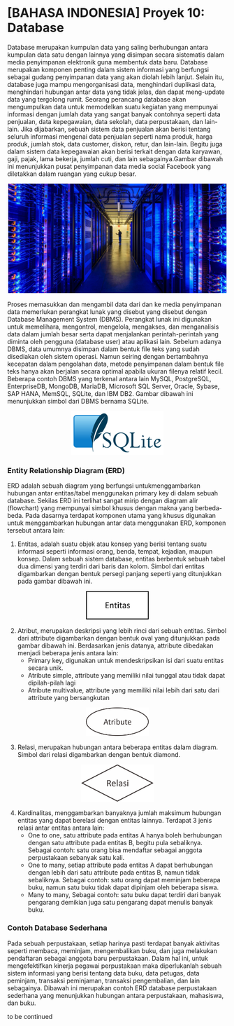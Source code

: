 # [BAHASA INDONESIA] Proyek 10: Database
Database merupakan kumpulan data yang saling berhubungan antara kumpulan data satu dengan lainnya yang disimpan secara sistematis dalam media penyimpanan elektronik guna membentuk data baru. Database merupakan komponen penting dalam sistem informasi yang berfungsi sebagai gudang penyimpanan data yang akan diolah lebih lanjut. Selain itu, database juga mampu mengorganisasi data, menghindari duplikasi data, menghindari hubungan antar data yang tidak jelas, dan dapat meng-update data yang tergolong rumit. Seorang perancang database akan mengumpulkan data untuk memodelkan suatu kegiatan yang mempunyai informasi dengan jumlah data yang sangat banyak contohnya seperti data penjualan, data kepegawaian, data sekolah, data perpustakaan, dan lain-lain. Jika dijabarkan, sebuah sistem data penjualan akan berisi tentang seluruh informasi mengenai data penjualan seperti nama produk, harga produk, jumlah stok, data customer, diskon, retur, dan lain-lain. Begitu juga dalam sistem data kepegawaian akan berisi terkait dengan data karyawan, gaji, pajak, lama bekerja, jumlah
cuti, dan lain sebagainya.Gambar dibawah ini menunjukkan pusat penyimpanan data media social Facebook yang diletakkan dalam ruangan yang cukup besar.

<p align="center">
<img src="/images/Database center.jpeg" height="250">
</p>

Proses memasukkan dan mengambil data dari dan ke media penyimpanan data memerlukan perangkat lunak yang disebut yang disebut dengan Database Management System (DBMS). Perangkat lunak ini digunakan untuk memelihara, mengontrol, mengelola, mengakses, dan menganalisis data dalam jumlah besar serta dapat menjalankan perintah-perintah yang diminta oleh pengguna (database user) atau aplikasi lain. Sebelum adanya DBMS, data umumnya disimpan dalam bentuk file teks yang sudah disediakan oleh sistem operasi. Namun seiring dengan bertambahnya kecepatan dalam pengolahan data, metode penyimpanan dalam bentuk file teks hanya akan berjalan secara optimal apabila ukuran filenya relatif kecil. Beberapa contoh DBMS yang terkenal antara lain MySQL, PostgreSQL, EnterpriseDB, MongoDB, MariaDB, Microsoft SQL Server, Oracle, Sybase, SAP HANA, MemSQL, SQLite, dan IBM DB2. Gambar dibawah ini menunjukkan simbol dari DBMS bernama SQLite.

<p align="center">
<img src="/images/SQLite.png" height="100">
</p>

### Entity Relationship Diagram (ERD)
ERD adalah sebuah diagram yang berfungsi untukmenggambarkan hubungan antar entitas/tabel menggunakan primary key di dalam sebuah database. Sekilas ERD ini terlihat sangat mirip dengan diagram alir (flowchart) yang mempunyai simbol khusus dengan makna yang berbeda-beda. Pada dasarnya terdapat komponen utama yang khusus digunakan untuk menggambarkan hubungan antar data menggunakan ERD, komponen tersebut antara lain:
1. Entitas, adalah suatu objek atau konsep yang berisi tentang suatu informasi seperti informasi orang, benda, tempat, kejadian, maupun konsep. Dalam sebuah sistem database, entitas berbentuk sebuah tabel dua dimensi yang terdiri dari baris dan kolom. Simbol dari entitas
digambarkan dengan bentuk persegi panjang seperti yang ditunjukkan pada gambar dibawah ini.

<p align="center">
<img src="/images/Entitas.jpg" height="65">
</p>

2. Atribut, merupakan deskripsi yang lebih rinci dari sebuah entitas. Simbol dari attribute digambarkan dengan bentuk oval yang ditunjukkan pada gambar dibawah ini. Berdasarkan jenis datanya, attribute dibedakan menjadi beberapa jenis antara lain:
   * Primary key, digunakan untuk mendeskripsikan isi dari suatu entitas secara unik.
   * Atribute simple, attribute yang memiliki nilai tunggal atau tidak dapat dipilah-pilah lagi
   * Atribute multivalue, attribute yang memiliki nilai lebih dari satu dari attribute yang bersangkutan

<p align="center">
<img src="/images/Atribute.png" height="65">
</p>

3. Relasi, merupakan hubungan antara beberapa entitas dalam diagram. Simbol dari relasi digambarkan dengan bentuk diamond.

<p align="center">
<img src="/images/Relasi.png" height="85">
</p>

4. Kardinalitas, menggambarkan banyaknya jumlah maksimum hubungan entitas yang dapat berelasi dengan entitas lainnya. Terdapat 3 jenis relasi antar entitas antara lain:
   * One to one, satu attribute pada entitas A hanya boleh berhubungan dengan satu attribute pada entitas B, begitu pula sebaliknya. Sebagai contoh: satu orang bisa mendaftar sebagai anggota perpustakaan sebanyak satu kali.
   * One to many, setiap attribute pada entitas A dapat berhubungan dengan lebih dari satu attribute pada entitas B, namun tidak sebaliknya. Sebagai contoh: satu orang dapat meminjam beberapa buku, namun satu buku tidak dapat dipinjam oleh beberapa siswa.
   * Many to many, Sebagai contoh: satu buku dapat terdiri dari banyak pengarang demikian juga satu pengarang dapat menulis banyak buku.

### Contoh Database Sederhana
Pada sebuah perpustakaan, setiap harinya pasti terdapat banyak aktivitas seperti membaca, meminjam, mengembalikan buku, dan juga melakukan pendaftaran sebagai anggota baru perpustakaan. Dalam hal ini, untuk mengefektifkan kinerja pegawai perpustakaan maka diperlukanlah sebuah sistem informasi yang berisi tentang data buku, data petugas, data peminjam, transaksi peminjaman, transaksi pengembalian, dan lain sebagainya. Dibawah ini merupakan contoh ERD database perpustakaan sederhana yang menunjukkan hubungan antara perpustakaan, mahasiswa, dan buku.

to be continued
